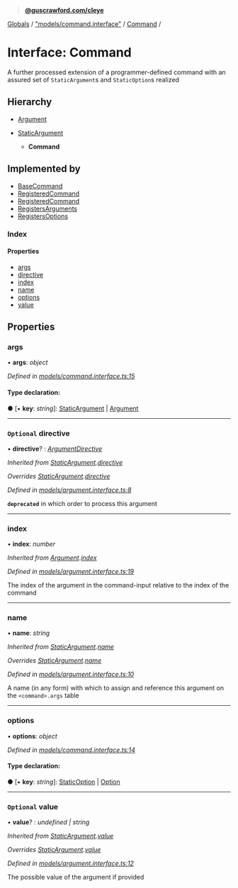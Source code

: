 > **[@guscrawford.com/cleye](../README.md)**

[Globals](../globals.md) / ["models/command.interface"](../modules/_models_command_interface_.md) / [Command](_models_command_interface_.command.md) /

# Interface: Command

A further processed extension of a programmer-defined command with an assured set of `StaticArgument`s and `StaticOption`s realized

## Hierarchy

  * [Argument](_models_argument_interface_.argument.md)

* [StaticArgument](_models_argument_interface_.staticargument.md)

  * **Command**

## Implemented by

* [BaseCommand](../classes/_command_base_command_.basecommand.md)
* [RegisteredCommand](../classes/_command_registered_command_.registeredcommand.md)
* [RegisteredCommand](../classes/_command_registered_command_.registeredcommand.md)
* [RegistersArguments](../classes/_command_regsiters_arguments_.registersarguments.md)
* [RegistersOptions](../classes/_command_regsiters_options_.registersoptions.md)

### Index

#### Properties

* [args](_models_command_interface_.command.md#args)
* [directive](_models_command_interface_.command.md#optional-directive)
* [index](_models_command_interface_.command.md#index)
* [name](_models_command_interface_.command.md#name)
* [options](_models_command_interface_.command.md#options)
* [value](_models_command_interface_.command.md#optional-value)

## Properties

###  args

• **args**: *object*

*Defined in [models/command.interface.ts:15](https://github.com/guscrawford-com/cleye/blob/ffc0fee/src/models/command.interface.ts#L15)*

#### Type declaration:

● \[▪ **key**: *string*\]: [StaticArgument](_models_argument_interface_.staticargument.md) | [Argument](_models_argument_interface_.argument.md)

___

### `Optional` directive

• **directive**? : *[ArgumentDirective](../modules/_models_argument_interface_.md#argumentdirective)*

*Inherited from [StaticArgument](_models_argument_interface_.staticargument.md).[directive](_models_argument_interface_.staticargument.md#optional-directive)*

*Overrides [StaticArgument](_models_argument_interface_.staticargument.md).[directive](_models_argument_interface_.staticargument.md#optional-directive)*

*Defined in [models/argument.interface.ts:8](https://github.com/guscrawford-com/cleye/blob/ffc0fee/src/models/argument.interface.ts#L8)*

**`deprecated`** in which order to process this argument

___

###  index

• **index**: *number*

*Inherited from [Argument](_models_argument_interface_.argument.md).[index](_models_argument_interface_.argument.md#index)*

*Defined in [models/argument.interface.ts:19](https://github.com/guscrawford-com/cleye/blob/ffc0fee/src/models/argument.interface.ts#L19)*

The index of the argument in the command-input relative to the index of the command

___

###  name

• **name**: *string*

*Inherited from [StaticArgument](_models_argument_interface_.staticargument.md).[name](_models_argument_interface_.staticargument.md#name)*

*Overrides [StaticArgument](_models_argument_interface_.staticargument.md).[name](_models_argument_interface_.staticargument.md#name)*

*Defined in [models/argument.interface.ts:10](https://github.com/guscrawford-com/cleye/blob/ffc0fee/src/models/argument.interface.ts#L10)*

A name (in any form) with which to assign and reference this argument on the `<command>.args` table

___

###  options

• **options**: *object*

*Defined in [models/command.interface.ts:14](https://github.com/guscrawford-com/cleye/blob/ffc0fee/src/models/command.interface.ts#L14)*

#### Type declaration:

● \[▪ **key**: *string*\]: [StaticOption](_models_option_interface_.staticoption.md) | [Option](_models_option_interface_.option.md)

___

### `Optional` value

• **value**? : *undefined | string*

*Inherited from [StaticArgument](_models_argument_interface_.staticargument.md).[value](_models_argument_interface_.staticargument.md#optional-value)*

*Overrides [StaticArgument](_models_argument_interface_.staticargument.md).[value](_models_argument_interface_.staticargument.md#optional-value)*

*Defined in [models/argument.interface.ts:12](https://github.com/guscrawford-com/cleye/blob/ffc0fee/src/models/argument.interface.ts#L12)*

The possible value of the argument if provided